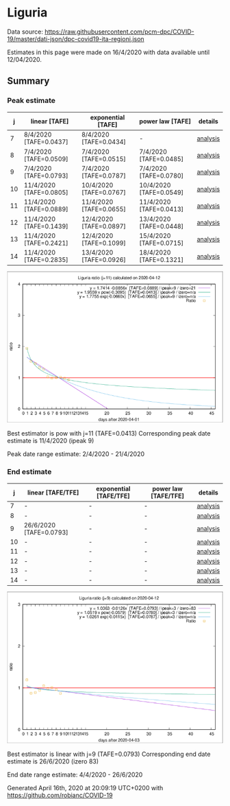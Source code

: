 # Liguria


Data source: https://raw.githubusercontent.com/pcm-dpc/COVID-19/master/dati-json/dpc-covid19-ita-regioni.json

Estimates in this page were made on 16/4/2020 with data available until 12/04/2020.


## Summary 

### Peak estimate 
|j|linear [TAFE]|exponential [TAFE]|power law [TAFE]|details|
|---|----|-----------|---------|-------|
|7|8/4/2020 [TAFE=0.0437]|8/4/2020 [TAFE=0.0434]|-|[analysis](COVID-19_liguria_j7_2020-04-12.md)|
|8|7/4/2020 [TAFE=0.0509]|7/4/2020 [TAFE=0.0515]|7/4/2020 [TAFE=0.0485]|[analysis](COVID-19_liguria_j8_2020-04-12.md)|
|9|7/4/2020 [TAFE=0.0793]|7/4/2020 [TAFE=0.0787]|7/4/2020 [TAFE=0.0780]|[analysis](COVID-19_liguria_j9_2020-04-12.md)|
|10|11/4/2020 [TAFE=0.0805]|10/4/2020 [TAFE=0.0767]|10/4/2020 [TAFE=0.0549]|[analysis](COVID-19_liguria_j10_2020-04-12.md)|
|11|11/4/2020 [TAFE=0.0889]|11/4/2020 [TAFE=0.0655]|11/4/2020 [TAFE=0.0413]|[analysis](COVID-19_liguria_j11_2020-04-12.md)|
|12|11/4/2020 [TAFE=0.1439]|12/4/2020 [TAFE=0.0897]|13/4/2020 [TAFE=0.0448]|[analysis](COVID-19_liguria_j12_2020-04-12.md)|
|13|11/4/2020 [TAFE=0.2421]|12/4/2020 [TAFE=0.1099]|15/4/2020 [TAFE=0.0715]|[analysis](COVID-19_liguria_j13_2020-04-12.md)|
|14|11/4/2020 [TAFE=0.2835]|13/4/2020 [TAFE=0.0926]|18/4/2020 [TAFE=0.1321]|[analysis](COVID-19_liguria_j14_2020-04-12.md)|

![best peak estimate](COVID-19_liguria_j11_2020-04-12.png)

Best estimator is pow with j=11 (TAFE=0.0413)
Corresponding peak date estimate is 11/4/2020 (ipeak 9)


Peak date range estimate: 2/4/2020 - 21/4/2020

### End estimate 
|j|linear [TAFE/TFE]|exponential [TAFE/TFE]|power law [TAFE/TFE]|details|
|---|----|-----------|---------|-------|
|7|-|-|-|[analysis](COVID-19_liguria_j7_2020-04-12.md)|
|8|-|-|-|[analysis](COVID-19_liguria_j8_2020-04-12.md)|
|9|26/6/2020 [TAFE=0.0793]|-|-|[analysis](COVID-19_liguria_j9_2020-04-12.md)|
|10|-|-|-|[analysis](COVID-19_liguria_j10_2020-04-12.md)|
|11|-|-|-|[analysis](COVID-19_liguria_j11_2020-04-12.md)|
|12|-|-|-|[analysis](COVID-19_liguria_j12_2020-04-12.md)|
|13|-|-|-|[analysis](COVID-19_liguria_j13_2020-04-12.md)|
|14|-|-|-|[analysis](COVID-19_liguria_j14_2020-04-12.md)|

![best zero estimate](COVID-19_liguria_j9_2020-04-12.png)

Best estimator is linear with j=9 (TAFE=0.0793)
Corresponding end date estimate is 26/6/2020 (izero 83)


End date range estimate: 4/4/2020 - 26/6/2020

Generated April 16th, 2020 at 20:09:19 UTC+0200 with https://github.com/robianc/COVID-19
